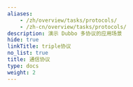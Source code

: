 ```yaml
---
aliases:
    - /zh/overview/tasks/protocols/
    - /zh-cn/overview/tasks/protocols/
description: 演示 Dubbo 多协议的应用场景
hide: true
linkTitle: triple协议
no_list: true
title: 通信协议
type: docs
weight: 2
---
```


